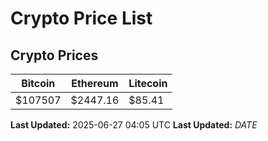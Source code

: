 # Crypto Price List

## Crypto Prices
| Bitcoin | Ethereum | Litecoin |
| ------- | -------- | -------- |
| $107507 | $2447.16 | $85.41 |
**Last Updated:** 2025-06-27 04:05 UTC
**Last Updated:** $DATE$
